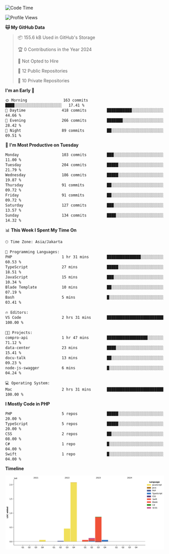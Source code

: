 <!--START_SECTION:waka-->
![Code Time](http://img.shields.io/badge/Code%20Time-369%20hrs%2045%20mins-blue)

![Profile Views](http://img.shields.io/badge/Profile%20Views-0-blue)

**🐱 My GitHub Data** 

> 📦 155.6 kB Used in GitHub's Storage 
 > 
> 🏆 0 Contributions in the Year 2024
 > 
> 🚫 Not Opted to Hire
 > 
> 📜 12 Public Repositories 
 > 
> 🔑 10 Private Repositories 
 > 
**I'm an Early 🐤** 

```text
🌞 Morning                163 commits         ████░░░░░░░░░░░░░░░░░░░░░   17.41 % 
🌆 Daytime                418 commits         ███████████░░░░░░░░░░░░░░   44.66 % 
🌃 Evening                266 commits         ███████░░░░░░░░░░░░░░░░░░   28.42 % 
🌙 Night                  89 commits          ██░░░░░░░░░░░░░░░░░░░░░░░   09.51 % 
```
📅 **I'm Most Productive on Tuesday** 

```text
Monday                   103 commits         ███░░░░░░░░░░░░░░░░░░░░░░   11.00 % 
Tuesday                  204 commits         █████░░░░░░░░░░░░░░░░░░░░   21.79 % 
Wednesday                186 commits         █████░░░░░░░░░░░░░░░░░░░░   19.87 % 
Thursday                 91 commits          ██░░░░░░░░░░░░░░░░░░░░░░░   09.72 % 
Friday                   91 commits          ██░░░░░░░░░░░░░░░░░░░░░░░   09.72 % 
Saturday                 127 commits         ███░░░░░░░░░░░░░░░░░░░░░░   13.57 % 
Sunday                   134 commits         ████░░░░░░░░░░░░░░░░░░░░░   14.32 % 
```


📊 **This Week I Spent My Time On** 

```text
🕑︎ Time Zone: Asia/Jakarta

💬 Programming Languages: 
PHP                      1 hr 31 mins        ███████████████░░░░░░░░░░   60.53 % 
TypeScript               27 mins             █████░░░░░░░░░░░░░░░░░░░░   18.51 % 
JavaScript               15 mins             ███░░░░░░░░░░░░░░░░░░░░░░   10.34 % 
Blade Template           10 mins             ██░░░░░░░░░░░░░░░░░░░░░░░   07.19 % 
Bash                     5 mins              █░░░░░░░░░░░░░░░░░░░░░░░░   03.41 % 

🔥 Editors: 
VS Code                  2 hrs 31 mins       █████████████████████████   100.00 % 

🐱‍💻 Projects: 
compro-api               1 hr 47 mins        ██████████████████░░░░░░░   71.12 % 
data-center              23 mins             ████░░░░░░░░░░░░░░░░░░░░░   15.41 % 
docu-talk                13 mins             ██░░░░░░░░░░░░░░░░░░░░░░░   09.23 % 
node-js-swagger          6 mins              █░░░░░░░░░░░░░░░░░░░░░░░░   04.24 % 

💻 Operating System: 
Mac                      2 hrs 31 mins       █████████████████████████   100.00 % 
```

**I Mostly Code in PHP** 

```text
PHP                      5 repos             █████░░░░░░░░░░░░░░░░░░░░   20.00 % 
TypeScript               5 repos             █████░░░░░░░░░░░░░░░░░░░░   20.00 % 
CSS                      2 repos             ██░░░░░░░░░░░░░░░░░░░░░░░   08.00 % 
C#                       1 repo              █░░░░░░░░░░░░░░░░░░░░░░░░   04.00 % 
Swift                    1 repo              █░░░░░░░░░░░░░░░░░░░░░░░░   04.00 % 
```



**Timeline**

![Lines of Code chart](https://raw.githubusercontent.com/brstreet2/brstreet2/main/assets/bar_graph.png)


<!--END_SECTION:waka-->
